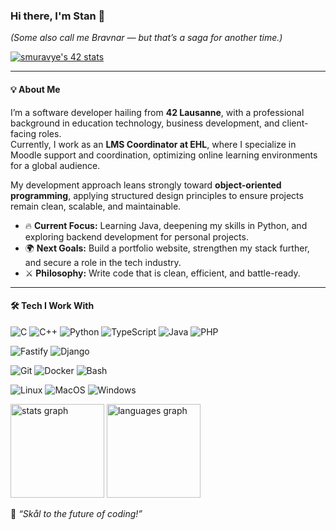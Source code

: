 ### Hi there, I'm Stan 👋  
*(Some also call me Bravnar — but that’s a saga for another time.)*

[![smuravye's 42 stats](https://badge.mediaplus.ma/darkblue/smuravye?1337Badge=off&UM6P=off)](https://profile.intra.42.fr/users/smuravye)

---

#### 💡 About Me
I’m a software developer hailing from **42 Lausanne**, with a professional background in education technology, business development, and client-facing roles.  
Currently, I work as an **LMS Coordinator at EHL**, where I specialize in Moodle support and coordination, optimizing online learning environments for a global audience.  

My development approach leans strongly toward **object-oriented programming**, applying structured design principles to ensure projects remain clean, scalable, and maintainable.

- 🔥 **Current Focus:** Learning Java, deepening my skills in Python, and exploring backend development for personal projects.  
- 🌍 **Next Goals:** Build a portfolio website, strengthen my stack further, and secure a role in the tech industry.  
- ⚔️ **Philosophy:** Write code that is clean, efficient, and battle-ready.

---

#### 🛠️ Tech I Work With

![C](https://img.shields.io/badge/-C-00599C?style=for-the-badge&logo=c&logoColor=white)
![C++](https://img.shields.io/badge/-C++-00599C?style=for-the-badge&logo=cplusplus&logoColor=white)
![Python](https://img.shields.io/badge/-Python-3776AB?style=for-the-badge&logo=python&logoColor=white)
![TypeScript](https://img.shields.io/badge/-TypeScript-3178C6?style=for-the-badge&logo=typescript&logoColor=white)
![Java](https://img.shields.io/badge/-Java-007396?style=for-the-badge&logo=java&logoColor=white)
![PHP](https://img.shields.io/badge/-PHP-777BB4?style=for-the-badge&logo=php&logoColor=white)

![Fastify](https://img.shields.io/badge/-Fastify-000000?style=for-the-badge&logo=fastify&logoColor=white)
![Django](https://img.shields.io/badge/-Django-092E20?style=for-the-badge&logo=django&logoColor=white)

![Git](https://img.shields.io/badge/-Git-F05032?style=for-the-badge&logo=git&logoColor=white)
![Docker](https://img.shields.io/badge/-Docker-2496ED?style=for-the-badge&logo=docker&logoColor=white)
![Bash](https://img.shields.io/badge/-Bash-4EAA25?style=for-the-badge&logo=gnubash&logoColor=white)

![Linux](https://img.shields.io/badge/-Linux-FCC624?style=for-the-badge&logo=linux&logoColor=black)
![MacOS](https://img.shields.io/badge/-macOS-000000?style=for-the-badge&logo=apple&logoColor=white)
![Windows](https://img.shields.io/badge/-Windows-0078D6?style=for-the-badge&logo=windows&logoColor=white)

<div align="left">
  <img src="https://github-readme-stats.vercel.app/api?username=rpdjf&hide_title=true&hide_rank=true&show_icons=true&include_all_commits=true&count_private=true&disable_animations=false&theme=dracula&locale=en&hide_border=false&order=1" height="150" alt="stats graph"  />
  <img src="https://github-readme-stats.vercel.app/api/top-langs?username=rpdjf&locale=en&hide_title=false&layout=compact&card_width=320&langs_count=5&theme=dracula&hide_border=false&order=2" height="150" alt="languages graph"  />
</div>

💬 *“Skål to the future of coding!”*
